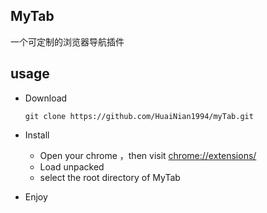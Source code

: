 ## MyTab

一个可定制的浏览器导航插件

## usage

+ Download

  ~~~
  git clone https://github.com/HuaiNian1994/myTab.git
  ~~~

+ Install

  + Open your chrome ，then visit  [chrome://extensions/](chrome://extensions/) 
  + Load unpacked
  + select the root directory of MyTab

+ Enjoy